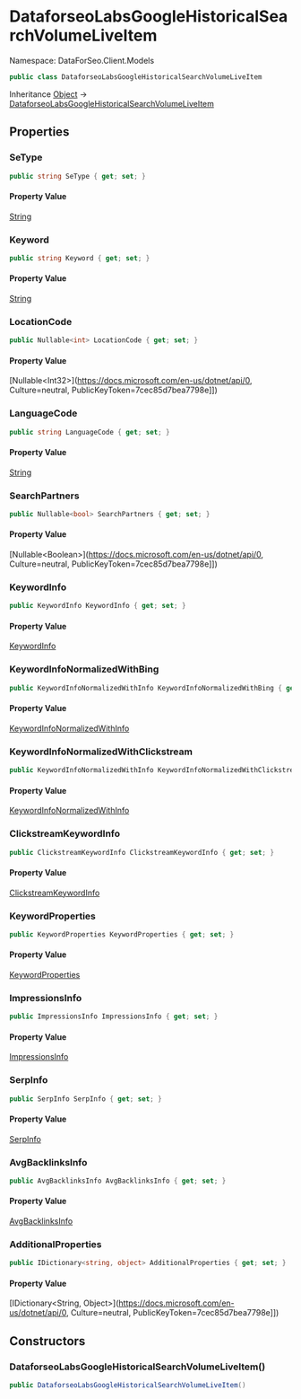 # DataforseoLabsGoogleHistoricalSearchVolumeLiveItem

Namespace: DataForSeo.Client.Models

```csharp
public class DataforseoLabsGoogleHistoricalSearchVolumeLiveItem
```

Inheritance [Object](https://docs.microsoft.com/en-us/dotnet/api/Object) → [DataforseoLabsGoogleHistoricalSearchVolumeLiveItem](./DataforseoLabsGoogleHistoricalSearchVolumeLiveItem.md)

## Properties

### **SeType**

```csharp
public string SeType { get; set; }
```

#### Property Value

[String](https://docs.microsoft.com/en-us/dotnet/api/String)<br>

### **Keyword**

```csharp
public string Keyword { get; set; }
```

#### Property Value

[String](https://docs.microsoft.com/en-us/dotnet/api/String)<br>

### **LocationCode**

```csharp
public Nullable<int> LocationCode { get; set; }
```

#### Property Value

[Nullable&lt;Int32&gt;](https://docs.microsoft.com/en-us/dotnet/api/0, Culture=neutral, PublicKeyToken=7cec85d7bea7798e]])<br>

### **LanguageCode**

```csharp
public string LanguageCode { get; set; }
```

#### Property Value

[String](https://docs.microsoft.com/en-us/dotnet/api/String)<br>

### **SearchPartners**

```csharp
public Nullable<bool> SearchPartners { get; set; }
```

#### Property Value

[Nullable&lt;Boolean&gt;](https://docs.microsoft.com/en-us/dotnet/api/0, Culture=neutral, PublicKeyToken=7cec85d7bea7798e]])<br>

### **KeywordInfo**

```csharp
public KeywordInfo KeywordInfo { get; set; }
```

#### Property Value

[KeywordInfo](./KeywordInfo.md)<br>

### **KeywordInfoNormalizedWithBing**

```csharp
public KeywordInfoNormalizedWithInfo KeywordInfoNormalizedWithBing { get; set; }
```

#### Property Value

[KeywordInfoNormalizedWithInfo](./KeywordInfoNormalizedWithInfo.md)<br>

### **KeywordInfoNormalizedWithClickstream**

```csharp
public KeywordInfoNormalizedWithInfo KeywordInfoNormalizedWithClickstream { get; set; }
```

#### Property Value

[KeywordInfoNormalizedWithInfo](./KeywordInfoNormalizedWithInfo.md)<br>

### **ClickstreamKeywordInfo**

```csharp
public ClickstreamKeywordInfo ClickstreamKeywordInfo { get; set; }
```

#### Property Value

[ClickstreamKeywordInfo](./ClickstreamKeywordInfo.md)<br>

### **KeywordProperties**

```csharp
public KeywordProperties KeywordProperties { get; set; }
```

#### Property Value

[KeywordProperties](./KeywordProperties.md)<br>

### **ImpressionsInfo**

```csharp
public ImpressionsInfo ImpressionsInfo { get; set; }
```

#### Property Value

[ImpressionsInfo](./ImpressionsInfo.md)<br>

### **SerpInfo**

```csharp
public SerpInfo SerpInfo { get; set; }
```

#### Property Value

[SerpInfo](./SerpInfo.md)<br>

### **AvgBacklinksInfo**

```csharp
public AvgBacklinksInfo AvgBacklinksInfo { get; set; }
```

#### Property Value

[AvgBacklinksInfo](./AvgBacklinksInfo.md)<br>

### **AdditionalProperties**

```csharp
public IDictionary<string, object> AdditionalProperties { get; set; }
```

#### Property Value

[IDictionary&lt;String, Object&gt;](https://docs.microsoft.com/en-us/dotnet/api/0, Culture=neutral, PublicKeyToken=7cec85d7bea7798e]])<br>

## Constructors

### **DataforseoLabsGoogleHistoricalSearchVolumeLiveItem()**

```csharp
public DataforseoLabsGoogleHistoricalSearchVolumeLiveItem()
```
